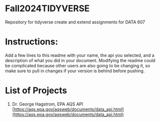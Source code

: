 # Fall2024TIDYVERSE
Repository for tidyverse create and extend assignments for DATA 607

# Instructions:

Add a few lines to this readme with your name, the api you selected, and a description of what you did in your
document. Modifying the readme could be complicated because other users are also going to be changing it, so
make sure to pull in changes if your version is behind before pushing.

# List of Projects

1. Dr. George Hagstrom, EPA AQS API [https://aqs.epa.gov/aqsweb/documents/data_api.html](https://aqs.epa.gov/aqsweb/documents/data_api.html)




 

